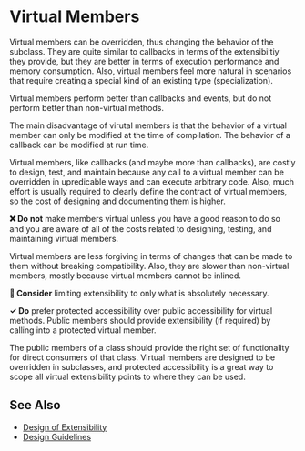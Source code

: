 # Virtual Members

Virtual members can be overridden, thus changing the behavior of the subclass. They are quite similar to callbacks in
terms of the extensibiltiy they provide, but they are better in terms of execution performance and memory
consumption. Also, virtual members feel more natural in scenarios that require creating a special kind of an
existing type (specialization).

Virtual members perform better than callbacks and events, but do not perform better than non-virtual methods.

The main disadvantage of virutal members is that the behavior of a virtual member can only be modified at the time
of compilation. The behavior of a callback can be modified at run time.

Virtual members, like callbacks (and maybe more than callbacks), are costly to design, test, and maintain because
any call to a virtual member can be overridden in upredicable ways and can execute arbitrary code. Also, much effort
is usually required to clearly define the contract of virtual members, so the cost of designing and documenting
them is higher.

**❌ Do not** make members virtual unless you have a good reason to do so and you are aware of all of the costs
related to designing, testing, and maintaining virtual members.

Virtual members are less forgiving in terms of changes that can be made to them without breaking compatibility.
Also, they are slower than non-virtual members, mostly because virtual members cannot be inlined.

**🤔 Consider** limiting extensibility to only what is absolutely necessary.

**✓ Do** prefer protected accessibility over public accessibility for virtual methods. Public members should provide
extensibility (if required) by calling into a protected virtual member.

The public members of a class should provide the right set of functionality for direct consumers of that class.
Virtual members are designed to be overridden in subclasses, and protected accessibility is a great way to scope
all virtual extensibility points to where they can be used.

## See Also

* [Design of Extensibility](design_for_extensibility.md)
* [Design Guidelines](design_guidelines.md)